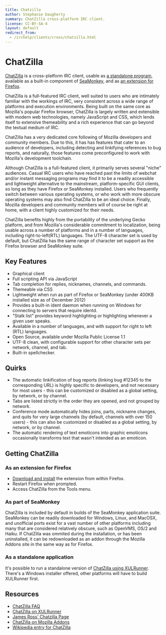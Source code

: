 ```yaml
---
title: Chatzilla
author: Stephanie Daugherty
summary: ChatZilla cross-platform IRC client.
license: CC-BY-SA-4
layout: default
redirect_from:
  - /irchelp/clients/cross/chatzilla.html
---
```


# ChatZilla

[ChatZilla](http://chatzilla.hacksrus.com) is a cross-platform IRC client, usable as [a standalone program](http://chatzilla.rdmsoft.com/xulrunner/), available as a built-in component of [SeaMonkey](http://www.seamonkey-project.org/), and as [an extension for Firefox](https://addons.mozilla.org/en-US/firefox/addon/chatzilla/).

ChatZilla is a full-featured IRC client, well suited to users who are intimately familiar with the workings of IRC, very consistent across a wide range of platforms and execution environments. Being built on the same core as Mozilla's popular Firefox browser, ChatZilla is largely written and extensible with modern web technologies, namely JavaScript and CSS, which lends itself to extensive themeability and a rich experience that can go beyond the textual medium of IRC.

ChatZilla has a very dedicated core following of Mozilla developers and community members. Due to this, it has has features that cater to an audience of developers, including detecting and linkifying references to bug reports, and naturally, those features come preconfigured to work with Mozilla's development toolchain.

Although ChatZilla is a full-featured client, it primarily serves several "niche" audiences. Casual IRC users who have reached past the limits of webchat and/or instant messaging programs may find it to be a readily accessible and lightweight alternative to the mainstream, platform-specific GUI clients, so long as they have Firefox or SeaMonkey installed. Users who frequently switch between various operating systems, or who work with more obscure operating systems may also find ChatZilla to be an ideal choice. Finally, Mozilla developers and community members will of course be right at home, with a client highly customized for their needs.

ChatZilla benefits highly from the portability of the underlying Gecko platform, and from Mozilla's considerable commitment to localization, being usable across a number of platforms and in a number of languages, including right-to-left(RTL) languages. The UTF-8 character set is used by default, but ChatZilla has the same range of character set support as the Firefox browser and SeaMonkey suite.

## Key Features

 * Graphical client
 * Full scripting API via JavaScript
 * Tab completion for replies, nicknames, channels, and commands.
 * Themeable via CSS
 * Lightweight when run as part of Firefox or SeaMonkey (under 400KB installed size as of December 2012)
 * Provides a built-in ident daemon when running on Windows for connecting to servers that require identd.
 * "Stalk list" provides keyword highlighting or highlighting whenever a given user speaks.
 * Available in a number of languages, and with support for right to left (RTL) languages.
 * Open Source, available under Mozilla Public License 1.1
 * UTF-8 clean, with configurable support for other character sets per network, channel, and tab.
 * Built-in spellchecker.

## Quirks
 * The automatic linkification of bug reports (linking bug #12345 to the corresponding URL) is highly specific to developers, and not necessary for most users - this can be customized or disabled as a global setting, by network, or by channel.
 * Tabs are listed strictly in the order they are opened, and not grouped by network.
 * Conference mode automatically hides joins, parts, nickname changes, and quits for very large channels (by default, channels with over 150 users) - this can also be customized or disabled as a global setting, by network, or by channel.
 * The automatic rendering of text emoticons into graphic emoticons occasionally transforms text that wasn't intended as an emoticon.

## Getting ChatZilla

### As an extension for Firefox

* [Download and install](https://addons.mozilla.org/en-US/firefox/addon/chatzilla/) the extension from within Firefox.
* Restart Firefox when prompted.
* Access ChatZilla from the Tools menu.

### As part of SeaMonkey

ChatZilla is included by default in builds of the SeaMonkey application suite. SeaMonkey can be readily downloaded for Windows, Linux, and MacOSX, and unofficial ports exist for a vast number of other platforms including many that are considered relatively obscure, such as OpenVMS, OS/2 and Haiku. If ChatZilla was ommited during the installation, or has been uninstalled, it can be redownloaded as an addon through the Mozilla Addons site in the same way as for Firefox.

### As a standalone application

It's possible to run a standalone version of [ChatZilla using XULRunner](http://chatzilla.rdmsoft.com/xulrunner/).
There's a Windows installer offered, other platforms will have to build XULRunner
first.

## Resources
* [ChatZilla FAQ](http://chatzilla.hacksrus.com/faq/)
* [ChatZilla on XULRunner](http://chatzilla.rdmsoft.com/xulrunner/)
* [James Ross' Chatzilla Page](http://james-ross.co.uk/mozilla/chatzilla/links)
* [ChatZilla on Mozilla Addons](https://addons.mozilla.org/en-US/firefox/addon/chatzilla/)
* [Wikipedia entry for ChatZilla](http://en.wikipedia.org/wiki/ChatZilla)
